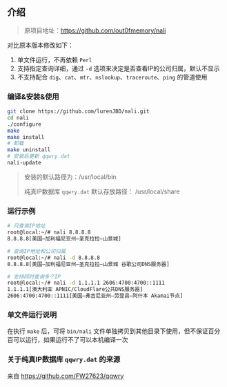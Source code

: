 ## 介绍

> 原项目地址：https://github.com/out0fmemory/nali

对比原本版本修改如下：

1. 单文件运行，不再依赖 `Perl`
2. 支持指定查询详细，通过 `-d` 选项来决定是否查看IP的公司归属，默认不显示
3. 不支持配合 `dig`、`cat`、`mtr`、`nslookup`、`traceroute`、`ping` 的管道使用

### 编译&安装&使用

```bash
git clone https://github.com/lurenJBD/nali.git
cd nali
./configure
make
make install
# 卸载
make uninstall
# 安装后更新 qqwry.dat
nali-update
```

> 安装的默认路径为：/usr/local/bin
>
> 纯真IP数据库 `qqwry.dat` 默认存放路径： /usr/local/share

### 运行示例

```bash
# 只查询IP地址
root@local:~/# nali 8.8.8.8
8.8.8.8[美国–加利福尼亚州–圣克拉拉–山景城]

# 查询IP地址和公司归属
root@local:~/# nali -d 8.8.8.8
8.8.8.8[美国–加利福尼亚州–圣克拉拉–山景城 谷歌公司DNS服务器]

# 支持同时查询多个IP
root@local:~/# nali -d 1.1.1.1 2606:4700:4700::1111
1.1.1.1[澳大利亚 APNIC/CloudFlare公共DNS服务器]
2606:4700:4700::1111[美国–弗吉尼亚州–劳登县–阿什本 Akamai节点]
```

### 单文件运行说明

在执行 `make` 后，可将 `bin/nali` 文件单独拷贝到其他目录下使用，但不保证百分百可以运行，如果运行不了可以本机编译一次

### 关于纯真IP数据库 `qqwry.dat` 的来源

来自 https://github.com/FW27623/qqwry
